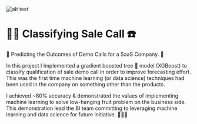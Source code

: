 ![alt text](
       https://github.com/MMBazel/springboard-program/blob/master/0.jpg
      )



# 🕵️‍♀️ Classifying Sale Call ☎️

💸 Predicting the Outcomes of Demo Calls for a SaaS Company. 📱

In this project I Implemented a gradient boosted tree 🌲 model (XGBoost) to classify qualification of sale demo call in order to improve forecasting effort. This was the first time machine learning (or data science) techniques had been used in the company on something other than the products. 

I achieved ~80% accuracy & demonstrated the values of implementing machine learning to solve low-hanging fruit problem on the business side. This demonstration lead the BI team committing to leveraging machine learning and data science for future initiative. 🎉💪🏻
